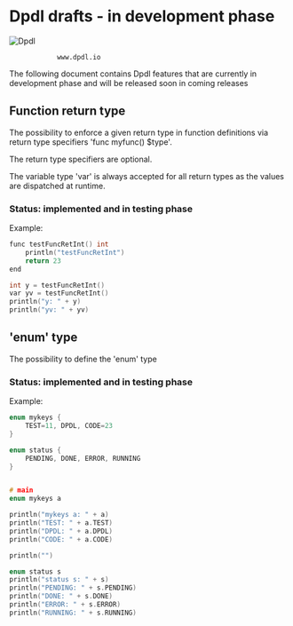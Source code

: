 # Dpdl drafts - in development phase

![Dpdl](https://www.dpdl.io/images/dpdl-io.png)

				www.dpdl.io

	


The following document contains Dpdl features that are currently in development phase and will be released soon in
coming releases


## Function return type

The possibility to enforce a given return type in function definitions via return type specifiers 'func myfunc() $type'.

The return type specifiers are optional.

The variable type 'var' is always accepted for all return types as the values are dispatched at runtime.

### Status: implemented and in testing phase

Example:
```c
func testFuncRetInt() int
	println("testFuncRetInt")
	return 23
end

int y = testFuncRetInt()
var yv = testFuncRetInt()
println("y: " + y)
println("yv: " + yv)
```

## 'enum' type

The possibility to define the 'enum' type

### Status: implemented and in testing phase

Example:
```c
enum mykeys {
	TEST=11, DPDL, CODE=23
}

enum status {
	PENDING, DONE, ERROR, RUNNING
}


# main
enum mykeys a

println("mykeys a: " + a)
println("TEST: " + a.TEST)
println("DPDL: " + a.DPDL)
println("CODE: " + a.CODE)

println("")

enum status s
println("status s: " + s)
println("PENDING: " + s.PENDING)
println("DONE: " + s.DONE)
println("ERROR: " + s.ERROR)
println("RUNNING: " + s.RUNNING)

```



